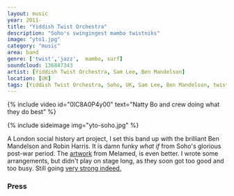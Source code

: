 ```yaml
---
layout: music
year: 2011-
title: "Yiddish Twist Orchestra"
description: "Soho's swingingest mambo twistniks"
image: "yto1.jpg"
category: "music"
area: band
genre: ['twist','jazz',  mambo, surf]
soundcloud: 136847343
artist: [Yiddish Twist Orchestra, Sam Lee, Ben Mandelson]
location: [UK]
tags: [Yiddish Twist Orchestra, Soho, UK, Sam Lee, Ben Mandelson, twist, jazz, mambo, surf]
---
```


{% include video id="0lC8A0P4y00" text="Natty Bo and crew doing what they do best" %}

{% include sideimage img="yto-soho.jpg" %}

<span class="newthought">A London social history</span> art project,  I set this band up with the brilliant Ben Mandelson and Robin Harris. It is damn funky <em>what if</em> from Soho's glorious post-war period. The <a href="https://www.behance.net/gallery/26470597/Yiddish-twist-orchestra"  >artwork</a> from Melamed, is even better. I wrote some arrangements, but didn't play on stage long, as they soon got too good and too busy. Still going <a href="http://yiddishtwistorchestra.com"  >very strong indeed.</a>

<h3>Press</h3>

<blockquote>
	<p></p>
	<footer></footer>
</blockquote>